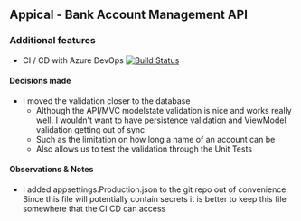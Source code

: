 ## Appical - Bank Account Management API

### Additional features
- CI / CD with Azure DevOps [![Build Status](https://dev.azure.com/khaoznet/KhaozNet/_apis/build/status/Khaoz-Topsy.Appical?branchName=master)](https://dev.azure.com/khaoznet/KhaozNet/_build/latest?definitionId=79&branchName=master)


#### Decisions made
- I moved the validation closer to the database
	- Although the API/MVC modelstate validation is nice and works really well. I wouldn't want to have persistence validation and ViewModel validation getting out of sync
	- 	Such as the limitation on how long a name of an account can be
	- Also allows us to test the validation through the Unit Tests

#### Observations & Notes
- I added appsettings.Production.json to the git repo out of convenience. Since this file will potentially contain secrets it is better to keep this file somewhere that the CI CD can access
